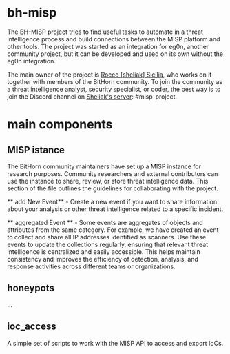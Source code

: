 # bh-misp
The BH-MISP project tries to find useful tasks to automate in a threat intelligence process and build connections between the MISP platform and other tools. The project was started as an integration for eg0n, another community project, but it can be developed and used on its own without the eg0n integration.

The main owner of the project is [Rocco \[sheliak\] Sicilia](https://roccosicilia.com), who works on it together with members of the BitHorn community. To join the community as a threat intelligence analyst, security specialist, or coder, the best way is to join the Discord channel on [Sheliak's server](https://discord.gg/Ys5AAbsyyH): \#misp-project.

# main components

## MISP istance
The BitHorn community maintainers have set up a MISP instance for research purposes. Community researchers and external contributors can use the instance to share, review, or store threat intelligence data. This section of the file outlines the guidelines for collaborating with the project.

** add New Event** - Create a new event if you want to share information about your analysis or other threat intelligence related to a specific incident.

** aggregated Event ** - Some events are aggregates of objects and attributes from the same category. For example, we have created an event to collect and share all IP addresses identified as scanners.
Use these events to update the collections regularly, ensuring that relevant threat intelligence is centralized and easily accessible. This helps maintain consistency and improves the efficiency of detection, analysis, and response activities across different teams or organizations.

## honeypots
...

## ioc_access
A simple set of scripts to work with the MISP API to access and export IoCs.